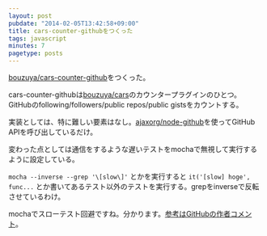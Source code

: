 ```yaml
---
layout: post
pubdate: "2014-02-05T13:42:58+09:00"
title: cars-counter-githubをつくった
tags: javascript
minutes: 7
pagetype: posts
---
```

[bouzuya/cars-counter-github][]をつくった。

cars-counter-githubは[bouzuya/cars][]のカウンタープラグインのひとつ。GitHubのfollowing/followers/public repos/public gistsをカウントする。

実装としては、特に難しい要素はなし。[ajaxorg/node-github][]を使ってGitHub APIを呼び出しているだけ。

変わった点としては通信をするような遅いテストをmochaで無視して実行するように設定している。

`mocha --inverse --grep '\[slow\]'` とかを実行すると `it('[slow] hoge', func...` とか書いてあるテスト以外のテストを実行する。grepをinverseで反転させているわけ。

mochaでスローテスト回避ですね。分かります。[参考はGitHubの作者コメント](https://github.com/visionmedia/mocha/issues/402#issuecomment-5637576)。

[bouzuya/cars-counter-github]: https://github.com/bouzuya/cars-counter-github
[bouzuya/cars]: https://github.com/bouzuya/cars
[ajaxorg/node-github]: https://github.com/ajaxorg/node-github

